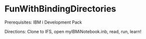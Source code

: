 # FunWithBindingDirectories
Prerequisites:  IBM i Development Pack

Directions:  Clone to IFS, open myIBMiNotebook.inb, read, run, learn!